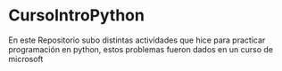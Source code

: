 # CursoIntroPython

En este Repositorio subo distintas actividades que hice para practicar programación en python, estos problemas fueron dados en un curso de microsoft

